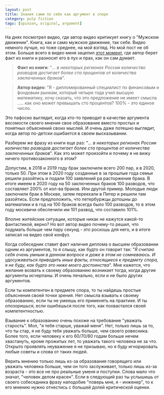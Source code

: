 ```yaml
---
layout: post
title: Знания сами по себе как аргумент в споре
category: pulp fiction
tags: [opinion, original, argument]
---
```


На днях посмотрел видео, где автор видео критикует книгу о "Мужском движении". Книга, как и само мужское движение, так себе. Видео немного лучше, но тоже среднее, на мой взгляд. Но мой пост не об этом. Больше всего в видео меня зацепил [этот момент](https://youtu.be/M2qlBm1jNVc?t=745), где автор берет факт из книги и разносит его в пух и прах, как он сам думает.

> __Факт из книги__: "_... в некоторых регионах России количество разводов достигает более ста процентов от количества заключенных браков_".

> __Автор видео__: "Я - дипломированный специалист по финансовым и фондовым рынкам, который четыре года учил высшую математику, хочу сказать, что это предложение не имеет смысла ..... как оно может превышать сто процентов? 100% - это единое число.

Это пафосно выглядит, когда кто-то приводит в качестве аргумента весомости своего мнения свое образование вместо простых и понятных объяснений своих мыслей. И очень даже потешно выглядит, когда автор по-детски ошибается в своем высказывании.

Разберем же фразу из книги еще раз: "_... в некоторых регионах России количество разводов достигает более ста процентов от количества заключенных браков_". Как это может произойти и почему я не вижу ничего противозаконного в этом?

Допустим, в 2018 и 2019 году брак заключили всего 200 пар, а в 2020, только 50. При этом в 2020 году созданные в за прошлые года семьи решили разойтись и подали 100 заявлений ра расторжение брака. В итоге имеем в 2020 году на 50 заключенных браков 100 разводов, что составляет 200% от кол-ва браков. Или другой пример. Молодые люди заключили брак в Москве, затем переехали в Питер и решили там разойтись. Если предположить, что петербуржцы дотошны до математики и в год на 100 браков всегда было 100 разводов, то в этом году москвичи обеспечили им 101 развод, что составило 101%.

Вполне житейские ситуации, которые никак не кажутся какой-то фантастикой, верно? Но вот автор видео почему-то решил, что подумать больше чем пару секунд - это роскошь для него, и в итоге записал на видео свой конфуз.

Когда собеседник ставит факт наличия диплома о высшем образовании одним из аргументов, то я слышу, как будто он говорит так: "_Я считаю себя очень умным в данном вопросе и даже в этом не сомневаюсь. И удосуживаться приводить иные факты, относящиеся к предмету спора, я не буду, как будто это ниже моего достоинства_". Мне кажется, что желание возвать к своему образованию возникает тогда, когда другие аргументы исчерпаны. И очень печально, если и не было других аргументов.

Если ты компетентен в предмете спора, то ты найдешь простые объяснения своей точки зрения. Нет смысла взывать к своему образованию, если ты не умеешь его применять на практике. И ты опозоришься, если ошибешься после того, как похвастался своей компетентностью.

Взывание к образованию очень похоже на требование "уважать старость". Мол, "я тебя старше, уважай меня". Нет, только лишь за то, что ты стар, я не буду тебя уважать больше, чем своего ровесника. Более того, если человеку к его 60/70/80 годам больше нечем хвастануть, кроме прожитых лет, то уважать такого человека не за что. Открыто проявлять неуважение я не призываю, но я буду игнорировать любые советы и слова от таких людей.

Верить мнению только лишь из-за образования говорящего или уважать человека больше, чем он того заслуживает, только лишь из-за возраста - это все не про реальные уменя и поступки. Слова мало что значат, "человек делом красен". Если в следующий раз ты услышишь от своего собеседника фразу наподобие "поверь мне, я - инженер", то к его мнению нужно отнестись с большей долей критической оценки.
